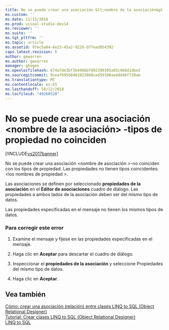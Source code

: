 ```yaml
---
title: No se puede crear una asociación &lt;nombre de la asociación&gt; -no coinciden con los tipos de propiedad | Documentos de Microsoft
ms.custom: ''
ms.date: 11/15/2016
ms.prod: visual-studio-dev14
ms.reviewer: ''
ms.suite: ''
ms.tgt_pltfrm: ''
ms.topic: article
ms.assetid: 97ec5a04-6e23-45a2-9226-d77ead854392
caps.latest.revision: 6
author: gewarren
ms.author: gewarren
manager: ghogen
ms.openlocfilehash: 674a7de3bf3b4988bfd92390305a03c968d1dbe2
ms.sourcegitcommit: 9ceaf69568d61023868ced59108ae4dd46f720ab
ms.translationtype: MT
ms.contentlocale: es-ES
ms.lasthandoff: 10/12/2018
ms.locfileid: "49268520"
---
```

# <a name="cannot-create-an-association-ltassociation-namegt---property-types-do-not-match"></a>No se puede crear una asociación &lt;nombre de la asociación&gt; -tipos de propiedad no coinciden
[!INCLUDE[vs2017banner](../includes/vs2017banner.md)]

  
No se puede crear una asociación \<nombre de asociación >-no coinciden con los tipos de propiedad. Las propiedades no tienen tipos coincidentes: \<los nombres de propiedad >.  
  
 Las asociaciones se definen por seleccionado **propiedades de la asociación** en el **Editor de asociaciones** cuadro de diálogo. Las propiedades a ambos lados de la asociación deben ser del mismo tipo de datos.  
  
 Las propiedades especificadas en el mensaje no tienen los mismos tipos de datos.  
  
### <a name="to-correct-this-error"></a>Para corregir este error  
  
1.  Examine el mensaje y fíjese en las propiedades especificadas en el mensaje.  
  
2.  Haga clic en **Aceptar** para descartar el cuadro de diálogo.  
  
3.  Inspeccionar el **propiedades de la asociación** y seleccione Propiedades del mismo tipo de datos.  
  
4.  Haga clic en **Aceptar**.  
  
## <a name="see-also"></a>Vea también  
 [Cómo: crear una asociación (relación) entre clases LINQ to SQL (Object Relational Designer)](../data-tools/how-to-create-an-association-relationship-between-linq-to-sql-classes-o-r-designer.md)   
 [Tutorial: Crear clases LINQ to SQL (Object Relational Designer)](http://msdn.microsoft.com/library/35aad4a4-2e8a-46e2-ae09-5fbfd333c233)   
 [LINQ to SQL](http://msdn.microsoft.com/library/73d13345-eece-471a-af40-4cc7a2f11655)

